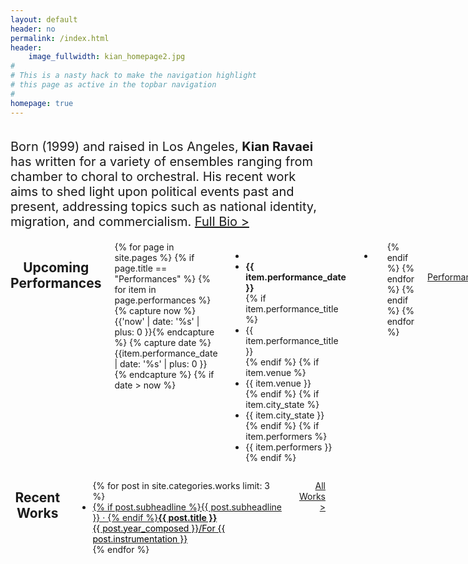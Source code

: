 ```yaml
---
layout: default
header: no
permalink: /index.html
header:
    image_fullwidth: kian_homepage2.jpg
#
# This is a nasty hack to make the navigation highlight
# this page as active in the topbar navigation
#
homepage: true
---
```


<div class="row t60">
    <div class="large-12 columns">
        <p style="font-size: 20px;">Born (1999) and raised in Los Angeles, <strong>Kian Ravaei</strong> has written for a variety of ensembles ranging from chamber to choral to orchestral. His recent work aims to shed light upon political events past and present, addressing topics such as national identity, migration, and commercialism. <a href="{{ site.url }}{{ site.baseurl }}/works/">Full Bio ></a></p>
	</div><!-- /.medium-8.columns -->
</div><!-- /.row -->
<div class="row">
    <div class="medium-6 columns medium-push-6">
                <h2 style="text-align: center">Upcoming Performances</h2>
                {% for page in site.pages %}
                    {% if page.title == "Performances" %}
                        {% for item in page.performances %}
                {% capture now %}{{'now' | date: '%s' | plus: 0 }}{% endcapture %}
                {% capture date %}{{item.performance_date | date: '%s' | plus: 0 }}{% endcapture %}
                {% if date > now %}
                <ul class="no-bullet">
                    <li>&nbsp;</li>
                    <li><strong>{{ item.performance_date }}</strong></li>
                    {% if item.performance_title %}
                    <li>{{ item.performance_title }}</li>
                    {% endif %}
                    {% if item.venue %}
                    <li>{{ item.venue }}</li>
                    {% endif %}
                    {% if item.city_state %}
                    <li>{{ item.city_state }}</li>
                    {% endif %}
                    {% if item.performers %}
                    <li>{{ item.performers }}</li>
                    {% endif %}
                </ul>
                <ul class="side-nav"><li class="divider"></li></ul>
                {% endif %}
                {% endfor %}
                    {% endif %}
                {% endfor %}
        <p style="text-align: right">&nbsp;<br><a href="{{ site.url }}{{ site.baseurl }}/performances/">All Performances ></a></p>
    </div>
    <div class="medium-6 columns medium-pull-6">
        <h2 style="text-align: center">Recent Works</h2>
        <ul class="side-nav">
        {% for post in site.categories.works limit: 3 %}
        <li><a href="{{ site.url }}{{ site.baseurl }}{{ post.url }}">{% if post.subheadline %}{{ post.subheadline }} &middot; {% endif %}<strong>{{ post.title }}</strong><br><span style="color: #000000;">{{ post.year_composed }}/For {{ post.instrumentation }}</span></a></li>
        {% endfor %}
        </ul>
        <p style="text-align: right"><a href="{{ site.url }}{{ site.baseurl }}/works/">All Works ></a></p>
    </div>
</div>